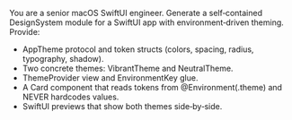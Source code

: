 You are a senior macOS SwiftUI engineer. Generate a self‑contained DesignSystem module for a SwiftUI app with environment‑driven theming. Provide:

- AppTheme protocol and token structs (colors, spacing, radius, typography, shadow).
- Two concrete themes: VibrantTheme and NeutralTheme.
- ThemeProvider view and EnvironmentKey glue.
- A Card component that reads tokens from @Environment(\.theme) and NEVER hardcodes values.
- SwiftUI previews that show both themes side‑by‑side.